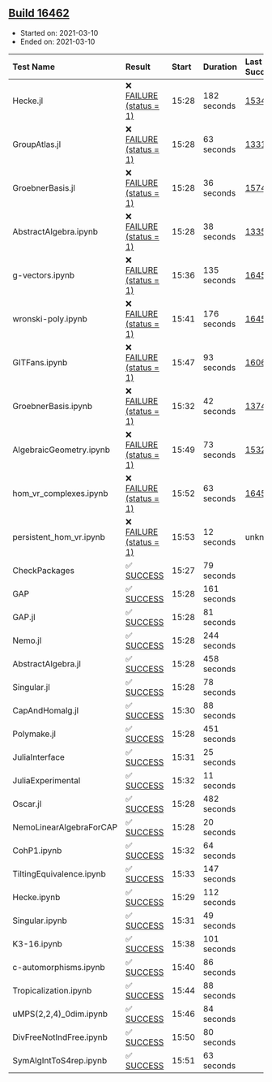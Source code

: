 ## [Build 16462](https://oscarci.mathematik.uni-kl.de/job/oscar/16462/)

* Started on: 2021-03-10
* Ended on: 2021-03-10

| Test Name    | Result | Start | Duration | Last Success | First Failure |
|:-------------|:-------|:------|:---------|:-------------|:--------------|
| Hecke.jl | ❌ [FAILURE (status = 1)](https://oscarci.mathematik.uni-kl.de/job/oscar/16462/artifact/logs/build-16462/Hecke.jl.log) | 15:28 | 182 seconds | [15344](https://oscarci.mathematik.uni-kl.de/job/oscar/15344/) | [15348](https://oscarci.mathematik.uni-kl.de/job/oscar/15348/) |
| GroupAtlas.jl | ❌ [FAILURE (status = 1)](https://oscarci.mathematik.uni-kl.de/job/oscar/16462/artifact/logs/build-16462/GroupAtlas.jl.log) | 15:28 | 63 seconds | [13311](https://oscarci.mathematik.uni-kl.de/job/oscar/13311/) | [13312](https://oscarci.mathematik.uni-kl.de/job/oscar/13312/) |
| GroebnerBasis.jl | ❌ [FAILURE (status = 1)](https://oscarci.mathematik.uni-kl.de/job/oscar/16462/artifact/logs/build-16462/GroebnerBasis.jl.log) | 15:28 | 36 seconds | [15745](https://oscarci.mathematik.uni-kl.de/job/oscar/15745/) | [15746](https://oscarci.mathematik.uni-kl.de/job/oscar/15746/) |
| AbstractAlgebra.ipynb | ❌ [FAILURE (status = 1)](https://oscarci.mathematik.uni-kl.de/job/oscar/16462/artifact/logs/build-16462/AbstractAlgebra.ipynb.log) | 15:28 | 38 seconds | [13355](https://oscarci.mathematik.uni-kl.de/job/oscar/13355/) | [13356](https://oscarci.mathematik.uni-kl.de/job/oscar/13356/) |
| g-vectors.ipynb | ❌ [FAILURE (status = 1)](https://oscarci.mathematik.uni-kl.de/job/oscar/16462/artifact/logs/build-16462/g-vectors.ipynb.log) | 15:36 | 135 seconds | [16458](https://oscarci.mathematik.uni-kl.de/job/oscar/16458/) | [16459](https://oscarci.mathematik.uni-kl.de/job/oscar/16459/) |
| wronski-poly.ipynb | ❌ [FAILURE (status = 1)](https://oscarci.mathematik.uni-kl.de/job/oscar/16462/artifact/logs/build-16462/wronski-poly.ipynb.log) | 15:41 | 176 seconds | [16458](https://oscarci.mathematik.uni-kl.de/job/oscar/16458/) | [16459](https://oscarci.mathematik.uni-kl.de/job/oscar/16459/) |
| GITFans.ipynb | ❌ [FAILURE (status = 1)](https://oscarci.mathematik.uni-kl.de/job/oscar/16462/artifact/logs/build-16462/GITFans.ipynb.log) | 15:47 | 93 seconds | [16068](https://oscarci.mathematik.uni-kl.de/job/oscar/16068/) | [16069](https://oscarci.mathematik.uni-kl.de/job/oscar/16069/) |
| GroebnerBasis.ipynb | ❌ [FAILURE (status = 1)](https://oscarci.mathematik.uni-kl.de/job/oscar/16462/artifact/logs/build-16462/GroebnerBasis.ipynb.log) | 15:32 | 42 seconds | [13748](https://oscarci.mathematik.uni-kl.de/job/oscar/13748/) | [13749](https://oscarci.mathematik.uni-kl.de/job/oscar/13749/) |
| AlgebraicGeometry.ipynb | ❌ [FAILURE (status = 1)](https://oscarci.mathematik.uni-kl.de/job/oscar/16462/artifact/logs/build-16462/AlgebraicGeometry.ipynb.log) | 15:49 | 73 seconds | [15322](https://oscarci.mathematik.uni-kl.de/job/oscar/15322/) | [15323](https://oscarci.mathematik.uni-kl.de/job/oscar/15323/) |
| hom_vr_complexes.ipynb | ❌ [FAILURE (status = 1)](https://oscarci.mathematik.uni-kl.de/job/oscar/16462/artifact/logs/build-16462/hom_vr_complexes.ipynb.log) | 15:52 | 63 seconds | [16458](https://oscarci.mathematik.uni-kl.de/job/oscar/16458/) | [16459](https://oscarci.mathematik.uni-kl.de/job/oscar/16459/) |
| persistent_hom_vr.ipynb | ❌ [FAILURE (status = 1)](https://oscarci.mathematik.uni-kl.de/job/oscar/16462/artifact/logs/build-16462/persistent_hom_vr.ipynb.log) | 15:53 | 12 seconds | unknown | unknown |
| CheckPackages | ✅ [SUCCESS](https://oscarci.mathematik.uni-kl.de/job/oscar/16462/artifact/logs/build-16462/CheckPackages.log) | 15:27 | 79 seconds |  |  |
| GAP | ✅ [SUCCESS](https://oscarci.mathematik.uni-kl.de/job/oscar/16462/artifact/logs/build-16462/GAP.log) | 15:28 | 161 seconds |  |  |
| GAP.jl | ✅ [SUCCESS](https://oscarci.mathematik.uni-kl.de/job/oscar/16462/artifact/logs/build-16462/GAP.jl.log) | 15:28 | 81 seconds |  |  |
| Nemo.jl | ✅ [SUCCESS](https://oscarci.mathematik.uni-kl.de/job/oscar/16462/artifact/logs/build-16462/Nemo.jl.log) | 15:28 | 244 seconds |  |  |
| AbstractAlgebra.jl | ✅ [SUCCESS](https://oscarci.mathematik.uni-kl.de/job/oscar/16462/artifact/logs/build-16462/AbstractAlgebra.jl.log) | 15:28 | 458 seconds |  |  |
| Singular.jl | ✅ [SUCCESS](https://oscarci.mathematik.uni-kl.de/job/oscar/16462/artifact/logs/build-16462/Singular.jl.log) | 15:28 | 78 seconds |  |  |
| CapAndHomalg.jl | ✅ [SUCCESS](https://oscarci.mathematik.uni-kl.de/job/oscar/16462/artifact/logs/build-16462/CapAndHomalg.jl.log) | 15:30 | 88 seconds |  |  |
| Polymake.jl | ✅ [SUCCESS](https://oscarci.mathematik.uni-kl.de/job/oscar/16462/artifact/logs/build-16462/Polymake.jl.log) | 15:28 | 451 seconds |  |  |
| JuliaInterface | ✅ [SUCCESS](https://oscarci.mathematik.uni-kl.de/job/oscar/16462/artifact/logs/build-16462/JuliaInterface.log) | 15:31 | 25 seconds |  |  |
| JuliaExperimental | ✅ [SUCCESS](https://oscarci.mathematik.uni-kl.de/job/oscar/16462/artifact/logs/build-16462/JuliaExperimental.log) | 15:32 | 11 seconds |  |  |
| Oscar.jl | ✅ [SUCCESS](https://oscarci.mathematik.uni-kl.de/job/oscar/16462/artifact/logs/build-16462/Oscar.jl.log) | 15:28 | 482 seconds |  |  |
| NemoLinearAlgebraForCAP | ✅ [SUCCESS](https://oscarci.mathematik.uni-kl.de/job/oscar/16462/artifact/logs/build-16462/NemoLinearAlgebraForCAP.log) | 15:28 | 20 seconds |  |  |
| CohP1.ipynb | ✅ [SUCCESS](https://oscarci.mathematik.uni-kl.de/job/oscar/16462/artifact/logs/build-16462/CohP1.ipynb.log) | 15:32 | 64 seconds |  |  |
| TiltingEquivalence.ipynb | ✅ [SUCCESS](https://oscarci.mathematik.uni-kl.de/job/oscar/16462/artifact/logs/build-16462/TiltingEquivalence.ipynb.log) | 15:33 | 147 seconds |  |  |
| Hecke.ipynb | ✅ [SUCCESS](https://oscarci.mathematik.uni-kl.de/job/oscar/16462/artifact/logs/build-16462/Hecke.ipynb.log) | 15:29 | 112 seconds |  |  |
| Singular.ipynb | ✅ [SUCCESS](https://oscarci.mathematik.uni-kl.de/job/oscar/16462/artifact/logs/build-16462/Singular.ipynb.log) | 15:31 | 49 seconds |  |  |
| K3-16.ipynb | ✅ [SUCCESS](https://oscarci.mathematik.uni-kl.de/job/oscar/16462/artifact/logs/build-16462/K3-16.ipynb.log) | 15:38 | 101 seconds |  |  |
| c-automorphisms.ipynb | ✅ [SUCCESS](https://oscarci.mathematik.uni-kl.de/job/oscar/16462/artifact/logs/build-16462/c-automorphisms.ipynb.log) | 15:40 | 86 seconds |  |  |
| Tropicalization.ipynb | ✅ [SUCCESS](https://oscarci.mathematik.uni-kl.de/job/oscar/16462/artifact/logs/build-16462/Tropicalization.ipynb.log) | 15:44 | 88 seconds |  |  |
| uMPS(2,2,4)_0dim.ipynb | ✅ [SUCCESS](https://oscarci.mathematik.uni-kl.de/job/oscar/16462/artifact/logs/build-16462/uMPS-2-2-4-_0dim.ipynb.log) | 15:46 | 84 seconds |  |  |
| DivFreeNotIndFree.ipynb | ✅ [SUCCESS](https://oscarci.mathematik.uni-kl.de/job/oscar/16462/artifact/logs/build-16462/DivFreeNotIndFree.ipynb.log) | 15:50 | 80 seconds |  |  |
| SymAlgIntToS4rep.ipynb | ✅ [SUCCESS](https://oscarci.mathematik.uni-kl.de/job/oscar/16462/artifact/logs/build-16462/SymAlgIntToS4rep.ipynb.log) | 15:51 | 63 seconds |  |  |
